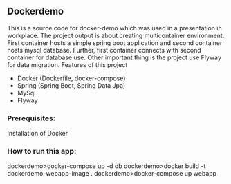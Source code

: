 ## **Dockerdemo**
This is a source code for docker-demo which was used in a presentation in workplace. The project output is about creating multicontainer environment. First container hosts a simple spring boot application and second container hosts mysql database. Further, first container connects with second container for database use. Other important thing is the project use Flyway for data migration.
Features of this project
- Docker (Dockerfile, docker-compose)
- Spring (Spring Boot, Spring Data Jpa)
- MySql
- Flyway

### Prerequisites:
Installation of Docker

### How to run this app:
dockerdemo>docker-compose up -d db
dockerdemo>docker build -t dockerdemo-webapp-image .
dockerdemo>docker-compose up webapp
